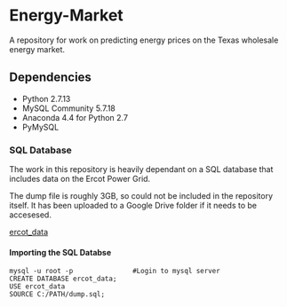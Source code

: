 # Energy-Market
A repository for work on predicting energy prices on the Texas wholesale energy market.

## Dependencies

  * Python 2.7.13
  * MySQL Community 5.7.18
  * Anaconda 4.4 for Python 2.7
  * PyMySQL

### SQL Database
The work in this repository is heavily dependant on a SQL database that includes data on the Ercot Power Grid.

The dump file is roughly 3GB, so could not be included in the repository itself. It has been uploaded to a Google Drive folder if it needs to be accesesed.

[ercot_data](https://drive.google.com/drive/folders/0B1IvzveLiKdHUXFEWFRROEpRdVU?usp=sharing)

#### Importing the SQL Databse
  
 ```
 mysql -u root -p               #Login to mysql server
 CREATE DATABASE ercot_data;
 USE ercot_data
 SOURCE C:/PATH/dump.sql;
 ```
